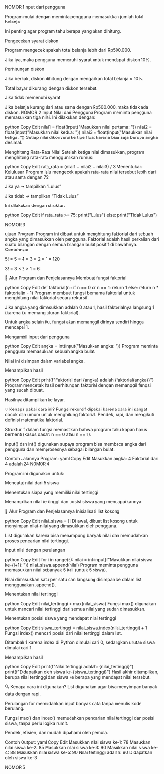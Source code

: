  NOMOR 1
nput dari pengguna

Program mulai dengan meminta pengguna memasukkan jumlah total belanja.

Ini penting agar program tahu berapa yang akan dihitung.

Pengecekan syarat diskon

Program mengecek apakah total belanja lebih dari Rp500.000.

Jika iya, maka pengguna memenuhi syarat untuk mendapat diskon 10%.

Perhitungan diskon

Jika berhak, diskon dihitung dengan mengalikan total belanja × 10%.

Total bayar dikurangi dengan diskon tersebut.

Jika tidak memenuhi syarat

Jika belanja kurang dari atau sama dengan Rp500.000, maka tidak ada diskon.
NOMOR 2 
Input Nilai dari Pengguna
Program meminta pengguna memasukkan tiga nilai.
Ini dilakukan dengan:

python
Copy
Edit
nilai1 = float(input("Masukkan nilai pertama: "))
nilai2 = float(input("Masukkan nilai kedua: "))
nilai3 = float(input("Masukkan nilai ketiga: "))
Setiap nilai dikonversi ke tipe float karena bisa saja berupa angka desimal.

Menghitung Rata-Rata Nilai
Setelah ketiga nilai dimasukkan, program menghitung rata-rata menggunakan rumus:

python
Copy
Edit
rata_rata = (nilai1 + nilai2 + nilai3) / 3
Menentukan Kelulusan
Program lalu mengecek apakah rata-rata nilai tersebut lebih dari atau sama dengan 75:

Jika ya → tampilkan “Lulus”

Jika tidak → tampilkan “Tidak Lulus”

Ini dilakukan dengan struktur:

python
Copy
Edit
if rata_rata >= 75:
    print("Lulus")
else:
    print("Tidak Lulus")

NOMOR 3 

ujuan Program
Program ini dibuat untuk menghitung faktorial dari sebuah angka yang dimasukkan oleh pengguna. Faktorial adalah hasil perkalian dari suatu bilangan dengan semua bilangan bulat positif di bawahnya.
Contohnya:

5! = 5 × 4 × 3 × 2 × 1 = 120

3! = 3 × 2 × 1 = 6

🧭 Alur Program dan Penjelasannya
Membuat fungsi faktorial

python
Copy
Edit
def faktorial(n):
    if n == 0 or n == 1:
        return 1
    else:
        return n * faktorial(n - 1)
Program membuat fungsi bernama faktorial untuk menghitung nilai faktorial secara rekursif.

Jika angka yang dimasukkan adalah 0 atau 1, hasil faktorialnya langsung 1 (karena itu memang aturan faktorial).

Untuk angka selain itu, fungsi akan memanggil dirinya sendiri hingga mencapai 1.

Mengambil input dari pengguna

python
Copy
Edit
angka = int(input("Masukkan angka: "))
Program meminta pengguna memasukkan sebuah angka bulat.

Nilai ini disimpan dalam variabel angka.

Menampilkan hasil

python
Copy
Edit
print(f"Faktorial dari {angka} adalah {faktorial(angka)}")
Program mencetak hasil perhitungan faktorial dengan memanggil fungsi yang sudah dibuat.

Hasilnya ditampilkan ke layar.

💡 Kenapa pakai cara ini?
Fungsi rekursif dipakai karena cara ini sangat cocok dan umum untuk menghitung faktorial. Pendek, rapi, dan mengikuti definisi matematika faktorial.

Struktur if dalam fungsi memastikan bahwa program tahu kapan harus berhenti (kasus dasar: n == 0 atau n == 1).

input() dan int() digunakan supaya program bisa membaca angka dari pengguna dan memprosesnya sebagai bilangan bulat.

Contoh Jalannya Program:
yaml
Copy
Edit
Masukkan angka: 4
Faktorial dari 4 adalah 24
N0M0R 4

Program ini digunakan untuk:

Mencatat nilai dari 5 siswa

Menentukan siapa yang memiliki nilai tertinggi

Menampilkan nilai tertinggi dan posisi siswa yang mendapatkannya

🧭 Alur Program dan Penjelasannya
Inisialisasi list kosong

python
Copy
Edit
nilai_siswa = []
Di awal, dibuat list kosong untuk menyimpan nilai-nilai yang dimasukkan oleh pengguna.

List digunakan karena bisa menampung banyak nilai dan memudahkan proses pencarian nilai tertinggi.

Input nilai dengan perulangan

python
Copy
Edit
for i in range(5):
    nilai = int(input(f"Masukkan nilai siswa ke-{i+1}: "))
    nilai_siswa.append(nilai)
Program meminta pengguna memasukkan nilai sebanyak 5 kali (untuk 5 siswa).

Nilai dimasukkan satu per satu dan langsung disimpan ke dalam list menggunakan .append().

Menentukan nilai tertinggi

python
Copy
Edit
nilai_tertinggi = max(nilai_siswa)
Fungsi max() digunakan untuk mencari nilai tertinggi dari semua nilai yang sudah dimasukkan.

Menentukan posisi siswa yang mendapat nilai tertinggi

python
Copy
Edit
siswa_tertinggi = nilai_siswa.index(nilai_tertinggi) + 1
Fungsi index() mencari posisi dari nilai tertinggi dalam list.

Ditambah 1 karena index di Python dimulai dari 0, sedangkan urutan siswa dimulai dari 1.

Menampilkan hasil

python
Copy
Edit
print(f"Nilai tertinggi adalah: {nilai_tertinggi}")
print(f"Didapatkan oleh siswa ke-{siswa_tertinggi}")
Hasil akhir ditampilkan, berupa nilai tertinggi dan siswa ke berapa yang mendapat nilai tersebut.

🔍 Kenapa cara ini digunakan?
List digunakan agar bisa menyimpan banyak data dengan rapi.

Perulangan for memudahkan input banyak data tanpa menulis kode berulang.

Fungsi max() dan index() memudahkan pencarian nilai tertinggi dan posisi siswa, tanpa perlu logika rumit.

Pendek, efisien, dan mudah dipahami oleh pemula.

Contoh Output:
yaml
Copy
Edit
Masukkan nilai siswa ke-1: 78
Masukkan nilai siswa ke-2: 85
Masukkan nilai siswa ke-3: 90
Masukkan nilai siswa ke-4: 88
Masukkan nilai siswa ke-5: 90
Nilai tertinggi adalah: 90
Didapatkan oleh siswa ke-3

NOMOR 5
